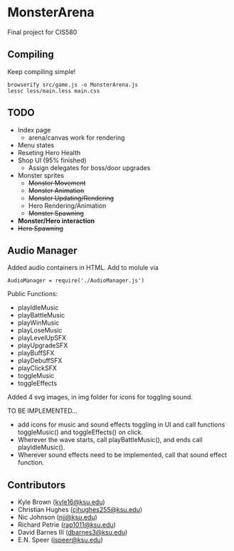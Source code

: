 # MonsterArena

Final project for CIS580

## Compiling

Keep compiling simple!

```browserify src/game.js -o MonsterArena.js```  
```lessc less/main.less main.css```

## TODO

* Index page  
    * arena/canvas work for rendering
* Menu states
* Reseting Hero Health
* Shop UI (95% finished)
    * Assign delegates for boss/door upgrades
* Monster sprites
   * ~~Monster Movement~~
   * ~~Monster Animation~~
   * ~~Monster Updating/Rendering~~
   * Hero Rendering/Animation
   * ~~Monster Spawning~~
* **Monster/Hero interaction**
* ~~Hero Spawning~~

## Audio Manager
Added audio containers in HTML. Add to molule via

```AudioManager = require('./AudioManager.js')```

Public Functions:
* playIdleMusic
* playBattleMusic
* playWinMusic
* playLoseMusic
* playLevelUpSFX
* playUpgradeSFX
* playBuffSFX
* playDebuffSFX
* playClickSFX
* toggleMusic
* toggleEffects

Added 4 svg images, in img folder for icons for toggling sound.

TO BE IMPLEMENTED...
* add icons for music and sound effects toggling in UI and call functions toggleMusic() and toggleEffects() on click.
* Wherever the wave starts, call playBattleMusic(), and ends call playIdleMusic().
* Wherever sound effects need to be implemented, call that sound effect function.


## Contributors

* Kyle Brown (kyle16@ksu.edu)
* Christian Hughes (cjhughes255@ksu.edu)
* Nic Johnson (njj@ksu.edu)
* Richard Petrie (rap1011@ksu.edu)
* David Barnes III (dbarnes3@ksu.edu)
* E.N. Speer (ispeer@ksu.edu)
